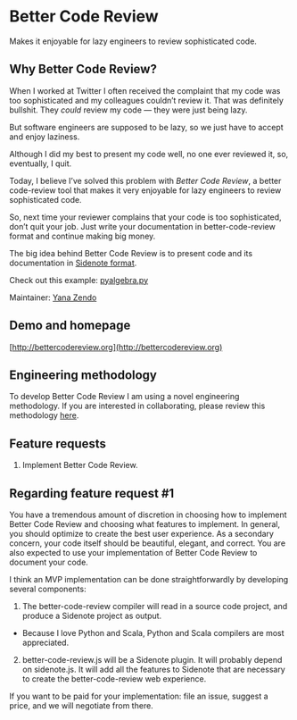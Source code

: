 Better Code Review
==================

Makes it enjoyable for lazy engineers to review sophisticated code.

## Why Better Code Review?

When I worked at Twitter I often received the complaint that my code was too sophisticated and my colleagues couldn’t review it. That was definitely bullshit. They *could* review my code — they were just being lazy.

But software engineers are supposed to be lazy, so we just have to accept and enjoy laziness.

Although I did my best to present my code well, no one ever reviewed it, so, eventually, I quit.

Today, I believe I’ve solved this problem with *Better Code Review*, a better code-review tool that makes it very enjoyable for lazy engineers to review sophisticated code.

So, next time your reviewer complains that your code is too sophisticated, don’t quit your job. Just write your documentation in better-code-review format and continue making big money.

The big idea behind Better Code Review is to present code and its documentation in [Sidenote format](http://bettercodereview.org/#0#3#main:Top#sidenote:Sidenote%20format).

Check out this example: [pyalgebra.py](http://bettercodereview.org/#0#3#main:Top#pyalgebra:pyalgebra.py)

Maintainer: [Yana Zendo](http://yanazendo.org)

## Demo and homepage

[http://bettercodereview.org](http://bettercodereview.org)

## Engineering methodology

To develop Better Code Review I am using a novel engineering methodology. If you are interested in collaborating, please review this methodology [here](http://bettercodereview.org/#0#3#main:Top#development-method:engineering%20methodology).

## Feature requests

1. Implement Better Code Review. 

## Regarding feature request #1

You have a tremendous amount of discretion in choosing how to implement Better Code Review and choosing what features to implement. In general, you should optimize to create the best user experience. As a secondary concern, your code itself should be beautiful, elegant, and correct. You are also expected to use your implementation of Better Code Review to document your code.

I think an MVP implementation can be done straightforwardly by developing several components:

1. The better-code-review compiler will read in a source code project, and produce a Sidenote project as output.
  - Because I love Python and Scala, Python and Scala compilers are most appreciated.
2. better-code-review.js will be a Sidenote plugin. It will probably depend on sidenote.js. It will add all the features to Sidenote that are necessary to create the better-code-review web experience.

If you want to be paid for your implementation: file an issue, suggest a price, and we will negotiate from there.
